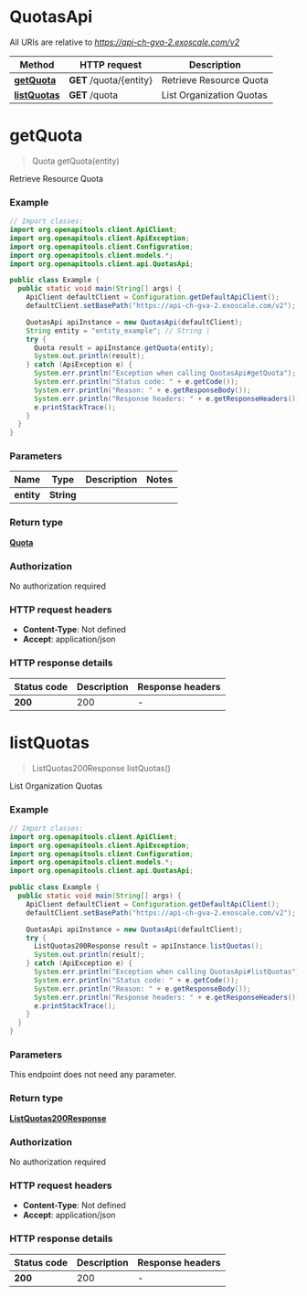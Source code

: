 # QuotasApi

All URIs are relative to *https://api-ch-gva-2.exoscale.com/v2*

| Method | HTTP request | Description |
|------------- | ------------- | -------------|
| [**getQuota**](QuotasApi.md#getQuota) | **GET** /quota/{entity} | Retrieve Resource Quota |
| [**listQuotas**](QuotasApi.md#listQuotas) | **GET** /quota | List Organization Quotas |


<a id="getQuota"></a>
# **getQuota**
> Quota getQuota(entity)

Retrieve Resource Quota



### Example
```java
// Import classes:
import org.openapitools.client.ApiClient;
import org.openapitools.client.ApiException;
import org.openapitools.client.Configuration;
import org.openapitools.client.models.*;
import org.openapitools.client.api.QuotasApi;

public class Example {
  public static void main(String[] args) {
    ApiClient defaultClient = Configuration.getDefaultApiClient();
    defaultClient.setBasePath("https://api-ch-gva-2.exoscale.com/v2");

    QuotasApi apiInstance = new QuotasApi(defaultClient);
    String entity = "entity_example"; // String | 
    try {
      Quota result = apiInstance.getQuota(entity);
      System.out.println(result);
    } catch (ApiException e) {
      System.err.println("Exception when calling QuotasApi#getQuota");
      System.err.println("Status code: " + e.getCode());
      System.err.println("Reason: " + e.getResponseBody());
      System.err.println("Response headers: " + e.getResponseHeaders());
      e.printStackTrace();
    }
  }
}
```

### Parameters

| Name | Type | Description  | Notes |
|------------- | ------------- | ------------- | -------------|
| **entity** | **String**|  | |

### Return type

[**Quota**](Quota.md)

### Authorization

No authorization required

### HTTP request headers

 - **Content-Type**: Not defined
 - **Accept**: application/json

### HTTP response details
| Status code | Description | Response headers |
|-------------|-------------|------------------|
| **200** | 200 |  -  |

<a id="listQuotas"></a>
# **listQuotas**
> ListQuotas200Response listQuotas()

List Organization Quotas



### Example
```java
// Import classes:
import org.openapitools.client.ApiClient;
import org.openapitools.client.ApiException;
import org.openapitools.client.Configuration;
import org.openapitools.client.models.*;
import org.openapitools.client.api.QuotasApi;

public class Example {
  public static void main(String[] args) {
    ApiClient defaultClient = Configuration.getDefaultApiClient();
    defaultClient.setBasePath("https://api-ch-gva-2.exoscale.com/v2");

    QuotasApi apiInstance = new QuotasApi(defaultClient);
    try {
      ListQuotas200Response result = apiInstance.listQuotas();
      System.out.println(result);
    } catch (ApiException e) {
      System.err.println("Exception when calling QuotasApi#listQuotas");
      System.err.println("Status code: " + e.getCode());
      System.err.println("Reason: " + e.getResponseBody());
      System.err.println("Response headers: " + e.getResponseHeaders());
      e.printStackTrace();
    }
  }
}
```

### Parameters
This endpoint does not need any parameter.

### Return type

[**ListQuotas200Response**](ListQuotas200Response.md)

### Authorization

No authorization required

### HTTP request headers

 - **Content-Type**: Not defined
 - **Accept**: application/json

### HTTP response details
| Status code | Description | Response headers |
|-------------|-------------|------------------|
| **200** | 200 |  -  |

